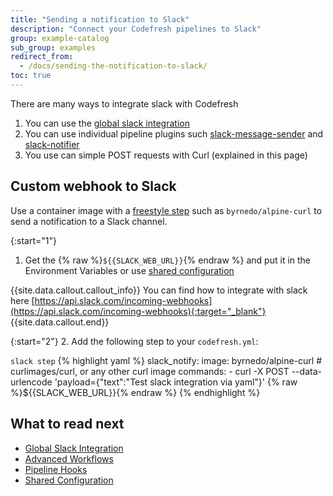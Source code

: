 ```yaml
---
title: "Sending a notification to Slack"
description: "Connect your Codefresh pipelines to Slack"
group: example-catalog
sub_group: examples
redirect_from:
  - /docs/sending-the-notification-to-slack/
toc: true
---
```


There are many ways to integrate slack with Codefresh

1. You can use the [global slack integration]({{site.baseurl}}/docs/integrations/notifications/slack-integration/)
1. You can use individual pipeline plugins such [slack-message-sender](https://codefresh.io/steps/step/slack-message-sender) and [slack-notifier](https://codefresh.io/steps/step/slack-notifier)
1. You use can simple POST requests with Curl (explained in this page)

## Custom webhook to Slack

Use a container image with a [freestyle step]({{site.baseurl}}/docs/pipelines/steps/freestyle/) such as `byrnedo/alpine-curl` to send a notification to a Slack channel.

{:start="1"}
1. Get the {% raw %}```${{SLACK_WEB_URL}}```{% endraw %} and put it in the Environment Variables or use [shared configuration]({{site.baseurl}}/docs/pipelines/shared-configuration/)

{{site.data.callout.callout_info}}
You can find how to integrate with slack here [https://api.slack.com/incoming-webhooks](https://api.slack.com/incoming-webhooks){:target="_blank"}
{{site.data.callout.end}}

{:start="2"}
2. Add the following step to your `codefresh.yml`:

  `slack step`
{% highlight yaml %}
slack_notify:
  image: byrnedo/alpine-curl # curlimages/curl, or any other curl image
  commands:
    - curl -X POST --data-urlencode 'payload={"text":"Test slack integration via yaml"}' {% raw %}${{SLACK_WEB_URL}}{% endraw %}
{% endhighlight %}


## What to read next

* [Global Slack Integration]({{site.baseurl}}/docs/integrations/notifications/slack-integration/)
* [Advanced Workflows]({{site.baseurl}}/docs/pipelines/advanced-workflows/)
* [Pipeline Hooks]({{site.baseurl}}/docs/pipelines/hooks/)
* [Shared Configuration]({{site.baseurl}}/docs/pipelines/shared-configuration/)